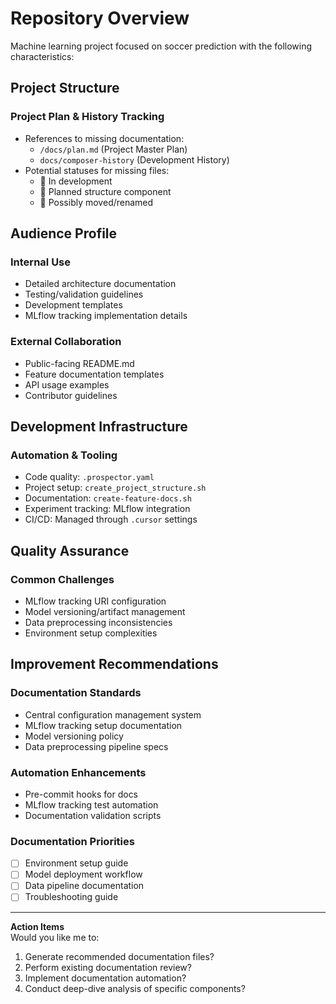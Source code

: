 # Repository Overview

Machine learning project focused on soccer prediction with the following characteristics:

## Project Structure
### Project Plan & History Tracking
- References to missing documentation:
  - `/docs/plan.md` (Project Master Plan)
  - `docs/composer-history` (Development History)
- Potential statuses for missing files:
  - 🚧 In development
  - 📌 Planned structure component
  - 🔀 Possibly moved/renamed

## Audience Profile
### Internal Use
- Detailed architecture documentation
- Testing/validation guidelines
- Development templates
- MLflow tracking implementation details

### External Collaboration
- Public-facing README.md
- Feature documentation templates
- API usage examples
- Contributor guidelines

## Development Infrastructure
### Automation & Tooling
- Code quality: `.prospector.yaml`
- Project setup: `create_project_structure.sh`
- Documentation: `create-feature-docs.sh`
- Experiment tracking: MLflow integration
- CI/CD: Managed through `.cursor` settings

## Quality Assurance
### Common Challenges
- MLflow tracking URI configuration
- Model versioning/artifact management
- Data preprocessing inconsistencies
- Environment setup complexities

## Improvement Recommendations
### Documentation Standards
- Central configuration management system
- MLflow tracking setup documentation
- Model versioning policy
- Data preprocessing pipeline specs

### Automation Enhancements
- Pre-commit hooks for docs
- MLflow tracking test automation
- Documentation validation scripts

### Documentation Priorities
- [ ] Environment setup guide
- [ ] Model deployment workflow
- [ ] Data pipeline documentation
- [ ] Troubleshooting guide

---

**Action Items**  
Would you like me to:
1. Generate recommended documentation files?
2. Perform existing documentation review?
3. Implement documentation automation?
4. Conduct deep-dive analysis of specific components?